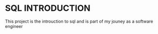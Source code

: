 # SQL INTRODUCTION

This project is the introuction to sql and is part of my jouney as a software  engineer
